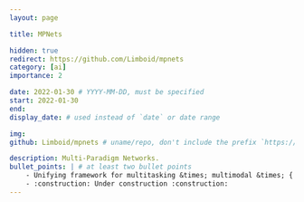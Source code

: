 ```yaml
---
layout: page

title: MPNets

hidden: true
redirect: https://github.com/Limboid/mpnets
category: [ai]
importance: 2

date: 2022-01-30 # YYYY-MM-DD, must be specified
start: 2022-01-30
end:
display_date: # used instead of `date` or date range

img:
github: Limboid/mpnets # uname/repo, don't include the prefix `https://github.com/`

description: Multi-Paradigm Networks.
bullet_points: | # at least two bullet points
    - Unifying framework for multitasking &times; multimodal &times; { supervised, self-supervised, unsupervised, and reinforcement } = multi-paradigm learning
    - :construction: Under construction :construction:
---
```


